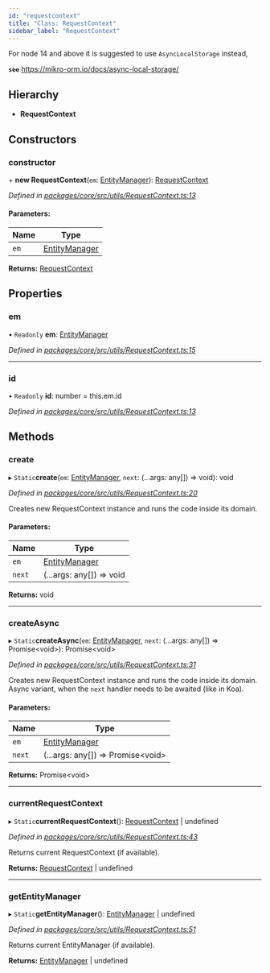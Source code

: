 ```yaml
---
id: "requestcontext"
title: "Class: RequestContext"
sidebar_label: "RequestContext"
---
```


For node 14 and above it is suggested to use `AsyncLocalStorage` instead,

**`see`** https://mikro-orm.io/docs/async-local-storage/

## Hierarchy

* **RequestContext**

## Constructors

### constructor

\+ **new RequestContext**(`em`: [EntityManager](entitymanager.md)): [RequestContext](requestcontext.md)

*Defined in [packages/core/src/utils/RequestContext.ts:13](https://github.com/mikro-orm/mikro-orm/blob/d945b8a11/packages/core/src/utils/RequestContext.ts#L13)*

#### Parameters:

Name | Type |
------ | ------ |
`em` | [EntityManager](entitymanager.md) |

**Returns:** [RequestContext](requestcontext.md)

## Properties

### em

• `Readonly` **em**: [EntityManager](entitymanager.md)

*Defined in [packages/core/src/utils/RequestContext.ts:15](https://github.com/mikro-orm/mikro-orm/blob/d945b8a11/packages/core/src/utils/RequestContext.ts#L15)*

___

### id

• `Readonly` **id**: number = this.em.id

*Defined in [packages/core/src/utils/RequestContext.ts:13](https://github.com/mikro-orm/mikro-orm/blob/d945b8a11/packages/core/src/utils/RequestContext.ts#L13)*

## Methods

### create

▸ `Static`**create**(`em`: [EntityManager](entitymanager.md), `next`: (...args: any[]) => void): void

*Defined in [packages/core/src/utils/RequestContext.ts:20](https://github.com/mikro-orm/mikro-orm/blob/d945b8a11/packages/core/src/utils/RequestContext.ts#L20)*

Creates new RequestContext instance and runs the code inside its domain.

#### Parameters:

Name | Type |
------ | ------ |
`em` | [EntityManager](entitymanager.md) |
`next` | (...args: any[]) => void |

**Returns:** void

___

### createAsync

▸ `Static`**createAsync**(`em`: [EntityManager](entitymanager.md), `next`: (...args: any[]) => Promise&#60;void>): Promise&#60;void>

*Defined in [packages/core/src/utils/RequestContext.ts:31](https://github.com/mikro-orm/mikro-orm/blob/d945b8a11/packages/core/src/utils/RequestContext.ts#L31)*

Creates new RequestContext instance and runs the code inside its domain.
Async variant, when the `next` handler needs to be awaited (like in Koa).

#### Parameters:

Name | Type |
------ | ------ |
`em` | [EntityManager](entitymanager.md) |
`next` | (...args: any[]) => Promise&#60;void> |

**Returns:** Promise&#60;void>

___

### currentRequestContext

▸ `Static`**currentRequestContext**(): [RequestContext](requestcontext.md) \| undefined

*Defined in [packages/core/src/utils/RequestContext.ts:43](https://github.com/mikro-orm/mikro-orm/blob/d945b8a11/packages/core/src/utils/RequestContext.ts#L43)*

Returns current RequestContext (if available).

**Returns:** [RequestContext](requestcontext.md) \| undefined

___

### getEntityManager

▸ `Static`**getEntityManager**(): [EntityManager](entitymanager.md) \| undefined

*Defined in [packages/core/src/utils/RequestContext.ts:51](https://github.com/mikro-orm/mikro-orm/blob/d945b8a11/packages/core/src/utils/RequestContext.ts#L51)*

Returns current EntityManager (if available).

**Returns:** [EntityManager](entitymanager.md) \| undefined

